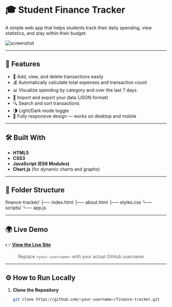 # 🎓 Student Finance Tracker

A simple web app that helps students track their daily spending, view statistics, and stay within their budget.

![screenshot](https://raw.githubusercontent.com/<your-username>/finance-tracker/main/screenshot.png)

---

## 🚀 Features
- 🧾 Add, view, and delete transactions easily  
- 💰 Automatically calculate total expenses and transaction count  
- 📊 Visualize spending by category and over the last 7 days  
- 💾 Import and export your data (JSON format)  
- 🔍 Search and sort transactions  
- 🌗 Light/Dark mode toggle  
- 📱 Fully responsive design — works on desktop and mobile

---

## 🛠️ Built With
- **HTML5**  
- **CSS3**  
- **JavaScript (ES6 Modules)**  
- **Chart.js** (for dynamic charts and graphs)

---

## 📁 Folder Structure
finance-tracker/
├── index.html
├── about.html
├── styles.css
└── scripts/
└── app.js


---

## 🌍 Live Demo
👉 [**View the Live Site**](https://<your-username>.github.io/finance-tracker/)

> Replace `<your-username>` with your actual GitHub username.

---

## ⚙️ How to Run Locally

1. **Clone the Repository**
   ```bash
   git clone https://github.com/<your-username>/finance-tracker.git
